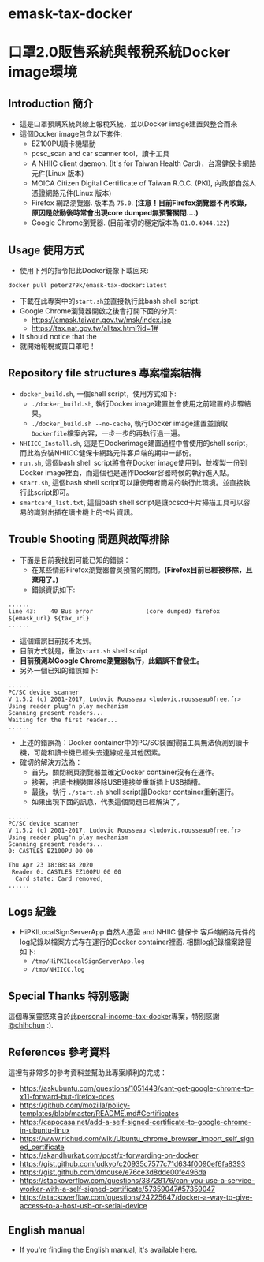 # emask-tax-docker
# 口罩2.0販售系統與報稅系統Docker image環境

## Introduction 簡介
- 這是口罩預購系統與線上報稅系統，並以Docker image建置與整合而來
- 這個Docker image包含以下套件:
  - EZ100PU讀卡機驅動
  - pcsc_scan and car scanner tool，讀卡工具
  - A NHIIC client daemon. (It's for Taiwan Health Card)，台灣健保卡網路元件(Linux 版本)
  - MOICA Citizen Digital Certificate of Taiwan R.O.C. (PKI), 內政部自然人憑證網路元件(Linux 版本)
  - Firefox 網路瀏覽器. 版本為 `75.0`. **(注意！目前Firefox瀏覽器不再收錄，原因是啟動後時常會出現core dumped無預警關閉....)**
  - Google Chrome瀏覽器. (目前確切的穩定版本為 `81.0.4044.122`)

## Usage 使用方式
- 使用下列的指令把此Docker鏡像下載回來:

```
docker pull peter279k/emask-tax-docker:latest
```

- 下載在此專案中的`start.sh`並直接執行此bash shell script:
- Google Chrome瀏覽器開啟之後會打開下面的分頁:
  - https://emask.taiwan.gov.tw/msk/index.jsp
  - https://tax.nat.gov.tw/alltax.html?id=1#
- It should notice that the
- 就開始報稅或買口罩吧！

## Repository file structures 專案檔案結構
- `docker_build.sh`, 一個shell script，使用方式如下:
  - `./docker_build.sh`, 執行Docker image建置並會使用之前建置的步驟結果。
  - `./docker_build.sh --no-cache`, 執行Docker image建置並讀取`Dockerfile`檔案內容，一步一步的再執行過一遍。
- `NHIICC_Install.sh`, 這是在Dockerimage建置過程中會使用的shell script，而此為安裝NHIICC健保卡網路元件客戶端的期中一部份。
- `run.sh`, 這個bash shell script將會在Docker image使用到，並複製一份到Docker image裡面，而這個也是運作Docker容器時候的執行進入點。
- `start.sh`, 這個bash shell script可以讓使用者簡易的執行此環境。並直接執行此script即可。
- `smartcard_list.txt`, 這個bash shell script是讓pcscd卡片掃描工具可以容易的識別出插在讀卡機上的卡片資訊。

## Trouble Shooting 問題與故障排除
- 下面是目前我找到可能已知的錯誤：
  - 在某些情形Firefox瀏覽器會吳預警的關閉。**(Firefox目前已經被移除，且棄用了。)**
  - 錯誤資訊如下:
```
......
line 43:    40 Bus error               (core dumped) firefox ${emask_url} ${tax_url}
......
```
  - 這個錯誤目前找不太到。
  - 目前方式就是，重啟`start.sh` shell script
  - **目前預測以Google Chrome瀏覽器執行，此錯誤不會發生。**
  - 另外一個已知的錯誤如下:
```
......
PC/SC device scanner
V 1.5.2 (c) 2001-2017, Ludovic Rousseau <ludovic.rousseau@free.fr>
Using reader plug'n play mechanism
Scanning present readers...
Waiting for the first reader...
......
```
  - 上述的錯誤為：Docker container中的PC/SC裝置掃描工具無法偵測到讀卡機，可能和讀卡機已經失去連線或是其他因素。
  - 確切的解決方法為：
      - 首先，關閉網頁瀏覽器並確定Docker container沒有在運作。
      - 接著，把讀卡機裝置移除USB連接並重新插上USB插槽。
      - 最後，執行 `./start.sh` shell script讓Docker container重新運行。
      - 如果出現下面的訊息，代表這個問題已經解決了。
```
......
PC/SC device scanner
V 1.5.2 (c) 2001-2017, Ludovic Rousseau <ludovic.rousseau@free.fr>
Using reader plug'n play mechanism
Scanning present readers...
0: CASTLES EZ100PU 00 00

Thu Apr 23 18:08:48 2020
 Reader 0: CASTLES EZ100PU 00 00
  Card state: Card removed,
......
```

## Logs 紀錄
- HiPKILocalSignServerApp 自然人憑證 and NHIIC 健保卡 客戶端網路元件的log紀錄以檔案方式存在運行的Docker container裡面. 相關log紀錄檔案路徑如下:
  - `/tmp/HiPKILocalSignServerApp.log`
  - `/tmp/NHIICC.log`

## Special Thanks 特別感謝

這個專案靈感來自於此[personal-income-tax-docker](https://github.com/chihchun/personal-income-tax-docker)專案，特別感謝 [@chihchun](https://github.com/chihchun) :).

## References 參考資料

這裡有非常多的參考資料並幫助此專案順利的完成：

- https://askubuntu.com/questions/1051443/cant-get-google-chrome-to-x11-forward-but-firefox-does
- https://github.com/mozilla/policy-templates/blob/master/README.md#Certificates
- https://capocasa.net/add-a-self-signed-certificate-to-google-chrome-in-ubuntu-linux
- https://www.richud.com/wiki/Ubuntu_chrome_browser_import_self_signed_certificate
- https://skandhurkat.com/post/x-forwarding-on-docker
- https://gist.github.com/udkyo/c20935c7577c71d634f0090ef6fa8393
- https://gist.github.com/dmouse/e76ce3d8dde00fe496da
- https://stackoverflow.com/questions/38728176/can-you-use-a-service-worker-with-a-self-signed-certificate/57359047#57359047
- https://stackoverflow.com/questions/24225647/docker-a-way-to-give-access-to-a-host-usb-or-serial-device

## English manual

- If you're finding the English manual, it's available [here](README.md).
